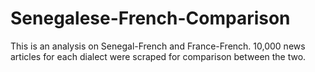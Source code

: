# Senegalese-French-Comparison
This is an analysis on Senegal-French and France-French. 10,000 news articles for each dialect were scraped for comparison between the two.

